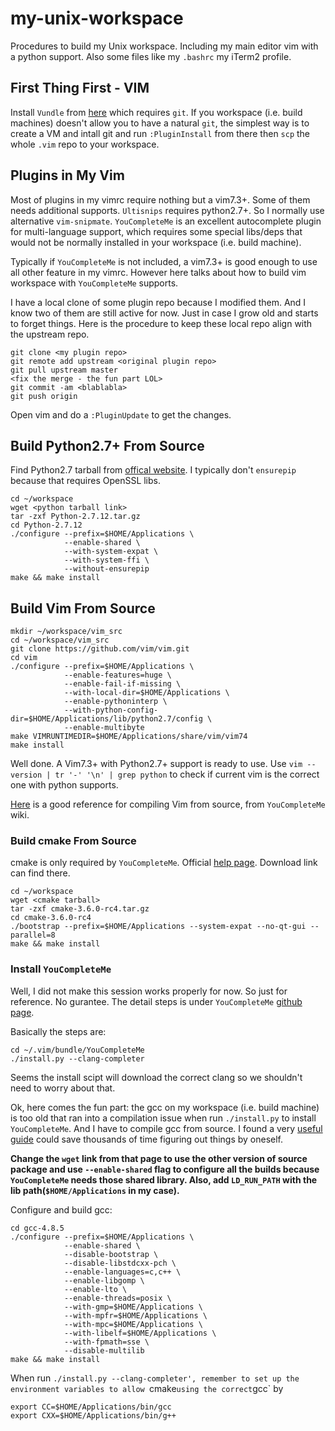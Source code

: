 # my-unix-workspace
Procedures to build my Unix workspace. Including my main editor vim with a python support. Also some files like my `.bashrc` my iTerm2 profile.

## First Thing First - VIM
 
Install `Vundle` from [here](https://github.com/VundleVim/Vundle.vim) which requires `git`. If you workspace (i.e. build machines) doesn't allow you to have a natural `git`, the simplest way is to create a VM and intall git and run `:PluginInstall` from there then `scp` the whole `.vim` repo to your workspace.

## Plugins in My Vim

Most of plugins in my vimrc require nothing but a vim7.3+. Some of them needs additional supports. `Ultisnips` requires python2.7+. So I normally use alternative `vim-snipmate`. `YouCompleteMe` is an excellent autocomplete plugin for multi-language support, which requires some special libs/deps that would not be normally installed in your workspace (i.e. build machine).

Typically if `YouCompleteMe` is not included, a vim7.3+ is good enough to use all other feature in my vimrc. However here talks about how to build vim workspace with `YouCompleteMe` supports.

I have a local clone of some plugin repo because I modified them. And I know two of them are still active for now. Just in case I grow old and starts to forget things. Here is the procedure to keep these local repo align with the upstream repo.

```
git clone <my plugin repo>
git remote add upstream <original plugin repo>
git pull upstream master
<fix the merge - the fun part LOL>
git commit -am <blablabla>
git push origin
```
Open vim and do a `:PluginUpdate` to get the changes.

## Build Python2.7+ From Source

Find Python2.7 tarball from [offical website](https://www.python.org/downloads/release/python-2712/). I typically don't `ensurepip` because that requires OpenSSL libs.

```
cd ~/workspace
wget <python tarball link>
tar -zxf Python-2.7.12.tar.gz
cd Python-2.7.12
./configure --prefix=$HOME/Applications \
            --enable-shared \
            --with-system-expat \
            --with-system-ffi \
            --without-ensurepip
make && make install
```

## Build Vim From Source

```
mkdir ~/workspace/vim_src
cd ~/workspace/vim_src
git clone https://github.com/vim/vim.git
cd vim
./configure --prefix=$HOME/Applications \
            --enable-features=huge \
            --enable-fail-if-missing \
            --with-local-dir=$HOME/Applications \
            --enable-pythoninterp \
            --with-python-config-dir=$HOME/Applications/lib/python2.7/config \
            --enable-multibyte
make VIMRUNTIMEDIR=$HOME/Applications/share/vim/vim74
make install
```

Well done. A Vim7.3+ with Python2.7+ support is ready to use. Use `vim --version | tr '-' '\n' | grep python` to check if current vim is the correct one with python supports.

[Here](https://github.com/Valloric/YouCompleteMe/wiki/Building-Vim-from-source) is a good reference for compiling Vim from source, from `YouCompleteMe` wiki.
 
### Build cmake From Source

cmake is only required by `YouCompleteMe`. Official [help page](https://cmake.org/install/). Download link can find there.

```
cd ~/workspace
wget <cmake tarball>
tar -zxf cmake-3.6.0-rc4.tar.gz
cd cmake-3.6.0-rc4
./bootstrap --prefix=$HOME/Applications --system-expat --no-qt-gui --parallel=8
make && make install
```

### Install `YouCompleteMe`

Well, I did not make this session works properly for now. So just for reference. No gurantee.
The detail steps is under `YouCompleteMe` [github page](https://github.com/Valloric/YouCompleteMe).

Basically the steps are:

```
cd ~/.vim/bundle/YouCompleteMe
./install.py --clang-completer
```

Seems the install scipt will download the correct clang so we shouldn't need to worry about that.

Ok, here comes the fun part: the gcc on my workspace (i.e. build machine) is too old that ran into a compilation issue when run `./install.py` to install `YouCompleteMe`. And I have to compile gcc from source. I found a very [useful guide](http://stackoverflow.com/questions/9450394/how-to-install-gcc-piece-by-piece-with-gmp-mpfr-mpc-elf-without-shared-libra) could save thousands of time figuring out things by oneself.

**Change the `wget` link from that page to use the other version of source package and use `--enable-shared` flag to configure all the builds because `YouCompleteMe` needs those shared library. Also, add `LD_RUN_PATH` with the lib path(`$HOME/Applications` in my case).**

Configure and build gcc:

```
cd gcc-4.8.5
./configure --prefix=$HOME/Applications \
            --enable-shared \
            --disable-bootstrap \
            --disable-libstdcxx-pch \
            --enable-languages=c,c++ \
            --enable-libgomp \
            --enable-lto \
            --enable-threads=posix \
            --with-gmp=$HOME/Applications \
            --with-mpfr=$HOME/Applications \
            --with-mpc=$HOME/Applications \
            --with-libelf=$HOME/Applications \
            --with-fpmath=sse \
            --disable-multilib
make && make install
```

When run `./install.py --clang-completer', remember to set up the environment variables to allow `cmake` using the correct `gcc` by

```
export CC=$HOME/Applications/bin/gcc
export CXX=$HOME/Applications/bin/g++
```

